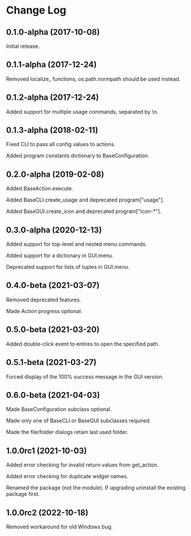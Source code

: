 # Change Log

## 0.1.0-alpha (2017-10-08)

Initial release.

## 0.1.1-alpha (2017-12-24)

Removed localize_ functions, os.path.normpath should be used instead.

## 0.1.2-alpha (2017-12-24)

Added support for multiple usage commands, separated by \n.

## 0.1.3-alpha (2018-02-11)

Fixed CLI to pass all config values to actions.

Added program constants dictionary to BaseConfiguration.

## 0.2.0-alpha (2019-02-08)

Added BaseAction.execute.

Added BaseCLI.create_usage and deprecated program["usage"].

Added BaseGUI.create_icon and deprecated program["icon-*"].

## 0.3.0-alpha (2020-12-13)

Added support for top-level and nested menu commands.

Added support for a dictionary in GUI.menu.

Deprecated support for lists of tuples in GUI.menu.

## 0.4.0-beta (2021-03-07)

Removed deprecated features.

Made Action progress optional.

## 0.5.0-beta (2021-03-20)

Added double-click event to entires to open the specified path.

## 0.5.1-beta (2021-03-27)

Forced display of the 100% success message in the GUI version.

## 0.6.0-beta (2021-04-03)

Made BaseConfiguration subclass optional.

Made only one of BaseCLI or BaseGUI subclasses required.

Made the file/folder dialogs retain last used folder.

## 1.0.0rc1 (2021-10-03)

Added error checking for invalid return values from get_action.

Added error checking for duplicate widget names.

Renamed the package (not the module). If upgrading uninstall the existing package first.

## 1.0.0rc2 (2022-10-18)

Removed workaround for old Windows bug.
